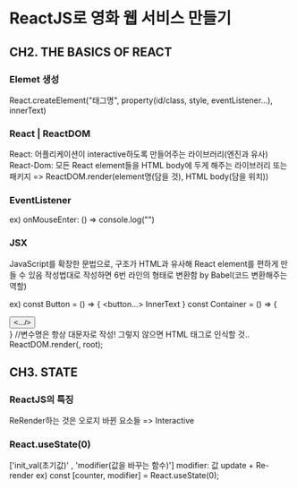 # ReactJS로 영화 웹 서비스 만들기

## CH2. THE BASICS OF REACT

### Elemet 생성
React.createElement("태그명", property(id/class, style, eventListener...), innerText)

### React | ReactDOM
React: 어플리케이션이 interactive하도록 만들어주는 라이브러리(엔진과 유사)
React-Dom: 모든 React element들을 HTML body에 두게 해주는 라이브러리 또는 패키지 => ReactDOM.render(element명(담을 것), HTML body(담을 위치))

### EventListener
ex) onMouseEnter: () => console.log("")

### JSX
JavaScript를 확장한 문법으로, 구조가 HTML과 유사해 React element를 편하게 만들 수 있음
작성법대로 작성하면 6번 라인의 형태로 변환함 by Babel(코드 변환해주는 역할)

ex) const Button =  () => {
    <button...> InnerText</button>
} 
const Container = () => {
    <div> 
        <Button/>
        <.../>
    </div>
}
//변수명은 항상 대문자로 작성! 그렇지 않으면 HTML 태그로 인식할 것..
ReactDOM.render(<Container />, root);

## CH3. STATE

### ReactJS의 특징
ReRender하는 것은 오로지 바뀐 요소들 => Interactive

### React.useState(0)
['init_val(초기값)' , 'modifier(값을 바꾸는 함수)']
modifier: 값 update + Re-render
ex) const [counter, modifier] = React.useState(0);
